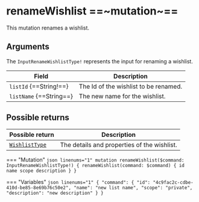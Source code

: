 # renameWishlist ==~mutation~==

This mutation renames a wishlist.

## Arguments

The `InputRenameWishlistType!` represents the input for renaming a wishlist.

| Field                                                   | Description                                             |
|---------------------------------------------------------|---------------------------------------------------------|
| `listId` {==String!==}                                  | The Id of the wishlist to be renamed.                   |
| `listName` {==String==}                                 | The new name for the wishlist.                          |

## Possible returns

| Possible return                                          	| Description                                   |
|---------------------------------------------------------	|-----------------------------------------------|
| [`WishlistType`](../objects/wishlist-type.md)          	|  The details and properties of the wishlist.  |


=== "Mutation"
    ```json linenums="1"
    mutation renameWishlist($command: InputRenameWishlistType!) {
      renameWishlist(command: $command) {
        id
        name
        scope
        description
      }
    }
    ```

=== "Variables"
    ```json linenums="1"
    {
      "command": {
        "id": "4c9fac2c-cdbe-410d-be85-8e69b76c50e2",
        "name": "new list name",
        "scope": "private",
        "description": "new description"
      }
    }
    ```
